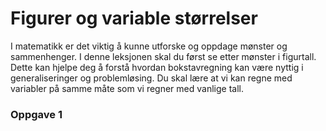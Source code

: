 # Figurer og variable størrelser

I matematikk er det viktig å kunne utforske og oppdage mønster og sammenhenger. I denne leksjonen skal du først se etter mønster i figurtall. Dette kan hjelpe deg å forstå hvordan bokstavregning kan være nyttig i generaliseringer og problemløsing. Du skal lære at vi kan regne med variabler på samme måte som vi regner med vanlige tall.

### Oppgave 1
